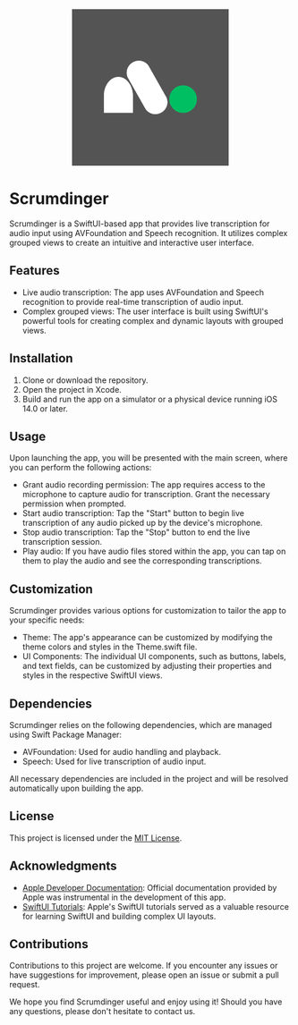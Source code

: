 <div align="center">
  <img src="Scrumdinger.png" alt="Scrumdinger Logo" width="280" height="280">
</div>

# Scrumdinger

Scrumdinger is a SwiftUI-based app that provides live transcription for audio input using AVFoundation and Speech recognition. It utilizes complex grouped views to create an intuitive and interactive user interface.

## Features

- Live audio transcription: The app uses AVFoundation and Speech recognition to provide real-time transcription of audio input.
- Complex grouped views: The user interface is built using SwiftUI's powerful tools for creating complex and dynamic layouts with grouped views.

## Installation

1. Clone or download the repository.
2. Open the project in Xcode.
3. Build and run the app on a simulator or a physical device running iOS 14.0 or later.

## Usage

Upon launching the app, you will be presented with the main screen, where you can perform the following actions:

- Grant audio recording permission: The app requires access to the microphone to capture audio for transcription. Grant the necessary permission when prompted.
- Start audio transcription: Tap the "Start" button to begin live transcription of any audio picked up by the device's microphone.
- Stop audio transcription: Tap the "Stop" button to end the live transcription session.
- Play audio: If you have audio files stored within the app, you can tap on them to play the audio and see the corresponding transcriptions.

## Customization

Scrumdinger provides various options for customization to tailor the app to your specific needs:

- Theme: The app's appearance can be customized by modifying the theme colors and styles in the Theme.swift file.
- UI Components: The individual UI components, such as buttons, labels, and text fields, can be customized by adjusting their properties and styles in the respective SwiftUI views.

## Dependencies

Scrumdinger relies on the following dependencies, which are managed using Swift Package Manager:

- AVFoundation: Used for audio handling and playback.
- Speech: Used for live transcription of audio input.

All necessary dependencies are included in the project and will be resolved automatically upon building the app.

## License

This project is licensed under the [MIT License](LICENSE).

## Acknowledgments

- [Apple Developer Documentation](https://developer.apple.com/documentation/): Official documentation provided by Apple was instrumental in the development of this app.
- [SwiftUI Tutorials](https://developer.apple.com/tutorials/swiftui/): Apple's SwiftUI tutorials served as a valuable resource for learning SwiftUI and building complex UI layouts.

## Contributions

Contributions to this project are welcome. If you encounter any issues or have suggestions for improvement, please open an issue or submit a pull request.

We hope you find Scrumdinger useful and enjoy using it! Should you have any questions, please don't hesitate to contact us.

